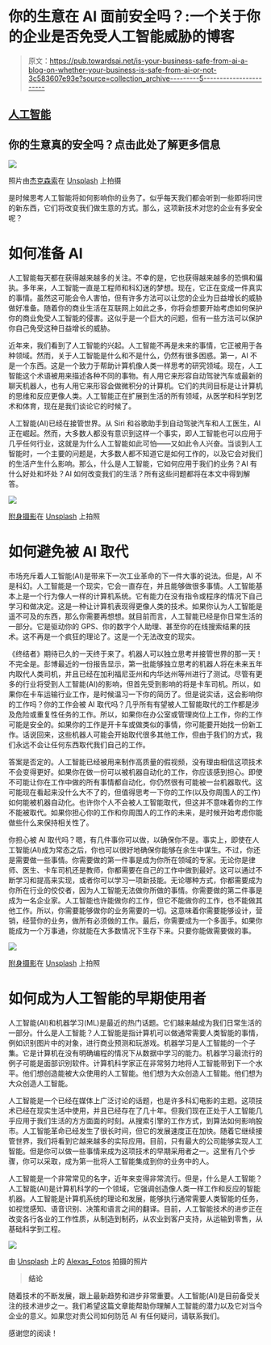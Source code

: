 # 你的生意在 AI 面前安全吗？:一个关于你的企业是否免受人工智能威胁的博客

> 原文：<https://pub.towardsai.net/is-your-business-safe-from-ai-a-blog-on-whether-your-business-is-safe-from-ai-or-not-3c583607e93e?source=collection_archive---------5----------------------->

## [人工智能](https://towardsai.net/p/category/artificial-intelligence)

## 你的生意真的安全吗？点击此处了解更多信息

![](img/2bcaf63eced3b4a281e36f89d62db3e4.png)

照片由[杰克森索](https://unsplash.com/@jacksonsophat?utm_source=medium&utm_medium=referral)在 [Unsplash](https://unsplash.com?utm_source=medium&utm_medium=referral) 上拍摄

是时候思考人工智能将如何影响你的业务了。似乎每天我们都会听到一些即将问世的新东西，它们将改变我们做生意的方式。那么，这项新技术对您的企业有多安全呢？

# 如何准备 AI

人工智能每天都在获得越来越多的关注。不幸的是，它也获得越来越多的恐惧和偏执。多年来，人工智能一直是工程师和科幻迷的梦想。现在，它正在变成一件真实的事情。虽然这可能会令人害怕，但有许多方法可以让您的企业为日益增长的威胁做好准备。随着你的商业生活在互联网上如此之多，你将会想要开始考虑如何保护你的商业免受人工智能的侵害。这似乎是一个巨大的问题，但有一些方法可以保护你自己免受这种日益增长的威胁。

近年来，我们看到了人工智能的兴起。人工智能不再是未来的事情，它正被用于各种领域。然而，关于人工智能是什么和不是什么，仍然有很多困惑。第一，AI 不是一个东西。这是一个致力于帮助计算机像人类一样思考的研究领域。现在，人工智能这个术语被用来描述各种不同的事物。有人用它来形容自动驾驶汽车或最新的聊天机器人，也有人用它来形容会做微积分的计算机。它们的共同目标是让计算机的思维和反应更像人类。人工智能正在扩展到生活的所有领域，从医学和科学到艺术和体育，现在是我们谈论它的时候了。

人工智能(AI)已经在接管世界。从 Siri 和谷歌助手到自动驾驶汽车和人工医生，AI 正在崛起。然而，大多数人都没有意识到这样一个事实，即人工智能也可以应用于几乎任何行业，这就是为什么人工智能如此可怕——又如此令人兴奋。当谈到人工智能时，一个主要的问题是，大多数人都不知道它是如何工作的，以及它会对我们的生活产生什么影响。那么，什么是人工智能，它如何应用于我们的业务？AI 有什么好处和坏处？AI 如何改变我们的生活？所有这些问题都将在本文中得到解答。

![](img/06424bcbee7fe00a3c20aeb88dd35dde.png)

[附身摄影](https://unsplash.com/@possessedphotography?utm_source=medium&utm_medium=referral)在 [Unsplash](https://unsplash.com?utm_source=medium&utm_medium=referral) 上拍照

# 如何避免被 AI 取代

市场充斥着人工智能(AI)是带来下一次工业革命的下一件大事的说法。但是，AI 不是科幻。人工智能是一个现实，它会一直存在，并且能够做很多事情。人工智能基本上是一个行为像人一样的计算机系统。它有能力在没有指令或程序的情况下自己学习和做决定。这是一种让计算机表现得更像人类的技术。如果你认为人工智能是遥不可及的东西，那么你需要再想想。就目前而言，人工智能已经是你日常生活的一部分。它是驱动你的 GPS、你的数字个人助理、甚至你的在线搜索结果的技术。这不再是一个疯狂的理论了。这是一个无法改变的现实。

《终结者》期待已久的一天终于来了。机器人可以独立思考并接管世界的那一天！不完全是。彭博最近的一份报告显示，第一批能够独立思考的机器人将在未来五年内取代人类司机，并且已经在加利福尼亚州和内华达州等州进行了测试。尽管有更多的行业将受到人工智能(AI)的影响，但首先受到影响的将是卡车司机。所以，如果你在卡车运输行业工作，是时候温习一下你的简历了。但是说实话，这会影响你的工作吗？你的工作会被 AI 取代吗？几乎所有有望被人工智能取代的工作都是涉及危险或重复性任务的工作。所以，如果你在办公室或管理岗位上工作，你的工作可能是安全的。如果你的工作是开卡车或做类似的事情，你可能要开始找一份新工作。话说回来，这些机器人可能会开始取代很多其他工作，但由于我们的方式，我们永远不会让任何东西取代我们自己的工作。

答案是否定的。人工智能已经被用来制作高质量的假视频，没有理由相信这项技术不会变得更好。如果你在做一份可以被机器自动化的工作，你应该感到担心。即使不可能让你在工作中做的所有事情都自动化，你仍然很有可能被一台机器取代。这可能现在看起来没什么大不了的，但值得思考一下你的工作(以及你周围人的工作)如何能被机器自动化。也许你个人不会被人工智能取代，但这并不意味着你的工作不能被取代。如果你担心你的工作和你周围人的工作的未来，是时候开始考虑你能做些什么来保持相关性了。

你担心被 AI 取代吗？嗯，有几件事你可以做，以确保你不是。事实上，即使在人工智能(AI)成为常态之后，你也可以很好地确保你能够在余生中谋生。不过，你还是需要做一些事情。你需要做的第一件事是成为你所在领域的专家。无论你是律师、医生、卡车司机还是教师，你都需要在自己的工作中做到最好。这可以通过不断学习和提高来实现，或者你可以学习一项新技能。无论哪种方式，你都需要成为你所在行业的佼佼者，因为人工智能无法做你所做的事情。你需要做的第二件事是成为一名企业家。人工智能也许能做你的工作，但它不能做你的工作，也不能做其他工作。所以，你需要能够做你的业务需要的一切。这意味着你需要能够设计，营销，经营你的业务，做所有必须做的工作。最后，你需要成为一个多面手。如果你能成为一个万事通，你就能在大多数情况下生存下来。只要你能做需要做的事。

![](img/fcf7c68d842c8bdbb7ee6ab203e53310.png)

[附身摄影](https://unsplash.com/@possessedphotography?utm_source=medium&utm_medium=referral)在 [Unsplash](https://unsplash.com?utm_source=medium&utm_medium=referral) 上拍照

# 如何成为人工智能的早期使用者

人工智能(AI)和机器学习(ML)是最近的热门话题。它们越来越成为我们日常生活的一部分。什么是人工智能？人工智能是指计算机可以做通常需要人类智能的事情，例如识别图片中的对象，进行商业预测和玩游戏。机器学习是人工智能的一个子集。它是计算机在没有明确编程的情况下从数据中学习的能力。机器学习最流行的例子可能是面部识别软件。计算机科学家正在非常努力地将人工智能带到下一个水平。他们想创造能被大众使用的人工智能。他们想为大众创造人工智能。他们想为大众创造人工智能。

人工智能是一个已经在媒体上广泛讨论的话题，也是许多科幻电影的主题。这项技术已经在现实生活中使用，并且已经存在了几十年。但我们现在正处于人工智能几乎应用于我们生活的方方面面的时刻。从搜索引擎的工作方式，到算法如何影响股市。人工智能革命已经发生了很长时间，但它的发展速度正在加快。随着它继续接管世界，我们将看到它越来越多的实际应用。目前，只有最大的公司能够实现人工智能。但是你可以做一些事情来成为这项技术的早期采用者之一。这里有几个步骤，你可以采取，成为第一批将人工智能集成到你的业务中的人。

人工智能是一个非常常见的名字，近年来变得非常流行。但是，什么是人工智能？人工智能(AI)是计算机科学的一个领域，它强调创造像人类一样工作和反应的智能机器。人工智能是计算机系统的理论和发展，能够执行通常需要人类智能的任务，如视觉感知、语音识别、决策和语言之间的翻译。目前，人工智能技术的进步正在改变各行各业的工作性质，从制造到制药，从农业到客户支持，从运输到零售，从基础科学到工程。

![](img/d7229cb4132861621a5df55540959c67.png)

由 [Unsplash](https://unsplash.com?utm_source=medium&utm_medium=referral) 上的 [Alexas_Fotos](https://unsplash.com/@alexas_fotos?utm_source=medium&utm_medium=referral) 拍摄的照片

> **结论**

随着技术的不断发展，跟上最新趋势和进步非常重要。人工智能(AI)是目前备受关注的技术进步之一。我们希望这篇文章能帮助你理解人工智能的潜力以及它对当今企业的意义。如果您对贵公司如何防范 AI 有任何疑问，请联系我们。

感谢您的阅读！